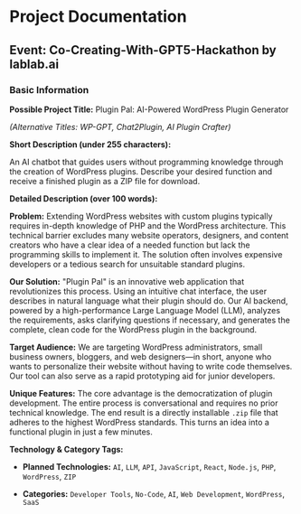 # Project Documentation

## Event: Co-Creating-With-GPT5-Hackathon by lablab.ai

### Basic Information

**Possible Project Title:** Plugin Pal: AI-Powered WordPress Plugin Generator

*(Alternative Titles: WP-GPT, Chat2Plugin, AI Plugin Crafter)*

**Short Description (under 255 characters):**

An AI chatbot that guides users without programming knowledge through the creation of WordPress plugins. Describe your desired function and receive a finished plugin as a ZIP file for download.

**Detailed Description (over 100 words):**

**Problem:** Extending WordPress websites with custom plugins typically requires in-depth knowledge of PHP and the WordPress architecture. This technical barrier excludes many website operators, designers, and content creators who have a clear idea of a needed function but lack the programming skills to implement it. The solution often involves expensive developers or a tedious search for unsuitable standard plugins.

**Our Solution:** "Plugin Pal" is an innovative web application that revolutionizes this process. Using an intuitive chat interface, the user describes in natural language what their plugin should do. Our AI backend, powered by a high-performance Large Language Model (LLM), analyzes the requirements, asks clarifying questions if necessary, and generates the complete, clean code for the WordPress plugin in the background.

**Target Audience:** We are targeting WordPress administrators, small business owners, bloggers, and web designers—in short, anyone who wants to personalize their website without having to write code themselves. Our tool can also serve as a rapid prototyping aid for junior developers.

**Unique Features:** The core advantage is the democratization of plugin development. The entire process is conversational and requires no prior technical knowledge. The end result is a directly installable `.zip` file that adheres to the highest WordPress standards. This turns an idea into a functional plugin in just a few minutes.

**Technology & Category Tags:**

* **Planned Technologies:** `AI`, `LLM`, `API`, `JavaScript`, `React`, `Node.js`, `PHP`, `WordPress`, `ZIP`

* **Categories:** `Developer Tools`, `No-Code`, `AI`, `Web Development`, `WordPress`, `SaaS`
